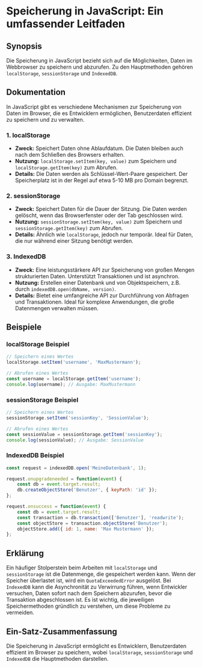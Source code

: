 <!--
Meta Description: # Speicherung in JavaScript: Ein umfassender Leitfaden ## Synopsis Die Speicherung in JavaScript bezieht sich auf die Möglichkeiten, Daten im Webbrows...
Meta Keywords: die, daten, und, localstorage, sessionstorage
-->

# Speicherung in JavaScript: Ein umfassender Leitfaden

## Synopsis
Die Speicherung in JavaScript bezieht sich auf die Möglichkeiten, Daten im Webbrowser zu speichern und abzurufen. Zu den Hauptmethoden gehören `localStorage`, `sessionStorage` und `IndexedDB`.

## Dokumentation
In JavaScript gibt es verschiedene Mechanismen zur Speicherung von Daten im Browser, die es Entwicklern ermöglichen, Benutzerdaten effizient zu speichern und zu verwalten.

### 1. localStorage
- **Zweck:** Speichert Daten ohne Ablaufdatum. Die Daten bleiben auch nach dem Schließen des Browsers erhalten.
- **Nutzung:** `localStorage.setItem(key, value)` zum Speichern und `localStorage.getItem(key)` zum Abrufen.
- **Details:** Die Daten werden als Schlüssel-Wert-Paare gespeichert. Der Speicherplatz ist in der Regel auf etwa 5-10 MB pro Domain begrenzt.

### 2. sessionStorage
- **Zweck:** Speichert Daten für die Dauer der Sitzung. Die Daten werden gelöscht, wenn das Browserfenster oder der Tab geschlossen wird.
- **Nutzung:** `sessionStorage.setItem(key, value)` zum Speichern und `sessionStorage.getItem(key)` zum Abrufen.
- **Details:** Ähnlich wie `localStorage`, jedoch nur temporär. Ideal für Daten, die nur während einer Sitzung benötigt werden.

### 3. IndexedDB
- **Zweck:** Eine leistungsstärkere API zur Speicherung von großen Mengen strukturierten Daten. Unterstützt Transaktionen und ist asynchron.
- **Nutzung:** Erstellen einer Datenbank und von Objektspeichern, z.B. durch `indexedDB.open(dbName, version)`.
- **Details:** Bietet eine umfangreiche API zur Durchführung von Abfragen und Transaktionen. Ideal für komplexe Anwendungen, die große Datenmengen verwalten müssen.

## Beispiele

### localStorage Beispiel
```javascript
// Speichern eines Wertes
localStorage.setItem('username', 'MaxMustermann');

// Abrufen eines Wertes
const username = localStorage.getItem('username');
console.log(username); // Ausgabe: MaxMustermann
```

### sessionStorage Beispiel
```javascript
// Speichern eines Wertes
sessionStorage.setItem('sessionKey', 'SessionValue');

// Abrufen eines Wertes
const sessionValue = sessionStorage.getItem('sessionKey');
console.log(sessionValue); // Ausgabe: SessionValue
```

### IndexedDB Beispiel
```javascript
const request = indexedDB.open('MeineDatenbank', 1);

request.onupgradeneeded = function(event) {
    const db = event.target.result;
    db.createObjectStore('Benutzer', { keyPath: 'id' });
};

request.onsuccess = function(event) {
    const db = event.target.result;
    const transaction = db.transaction(['Benutzer'], 'readwrite');
    const objectStore = transaction.objectStore('Benutzer');
    objectStore.add({ id: 1, name: 'Max Mustermann' });
};
```

## Erklärung
Ein häufiger Stolperstein beim Arbeiten mit `localStorage` und `sessionStorage` ist die Datenmenge, die gespeichert werden kann. Wenn der Speicher überlastet ist, wird ein `QuotaExceededError` ausgelöst. Bei `IndexedDB` kann die Asynchronität zu Verwirrung führen, wenn Entwickler versuchen, Daten sofort nach dem Speichern abzurufen, bevor die Transaktion abgeschlossen ist. Es ist wichtig, die jeweiligen Speichermethoden gründlich zu verstehen, um diese Probleme zu vermeiden.

## Ein-Satz-Zusammenfassung
Die Speicherung in JavaScript ermöglicht es Entwicklern, Benutzerdaten effizient im Browser zu speichern, wobei `localStorage`, `sessionStorage` und `IndexedDB` die Hauptmethoden darstellen.
